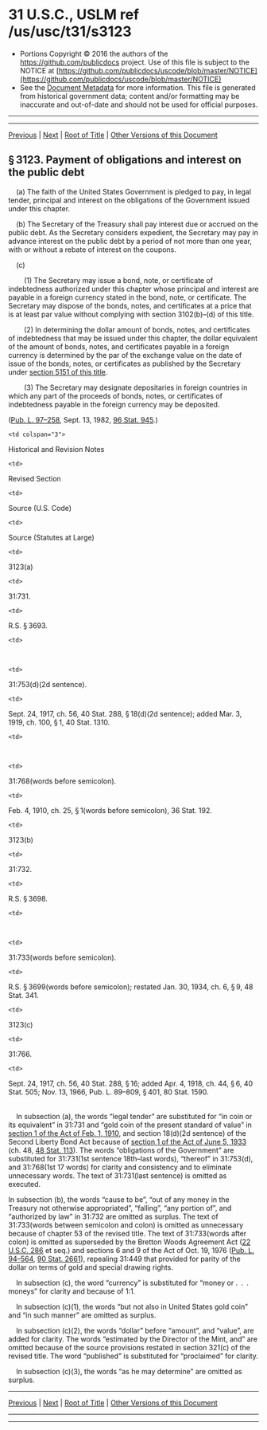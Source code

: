---
---

# 31 U.S.C., USLM ref /us/usc/t31/s3123

* Portions Copyright © 2016 the authors of the https://github.com/publicdocs project.
  Use of this file is subject to the NOTICE at [https://github.com/publicdocs/uscode/blob/master/NOTICE](https://github.com/publicdocs/uscode/blob/master/NOTICE)
* See the [Document Metadata](././../../../../../..//README.md) for more information.
  This file is generated from historical government data; content and/or formatting may be inaccurate and out-of-date and should not be used for official purposes.

----------
----------

[Previous](./../../../../../..//us/usc/t31/stIII/ch31/schII/m__us_usc_t31_s3122.md) | [Next](./../../../../../..//us/usc/t31/stIII/ch31/schII/m__us_usc_t31_s3124.md) | [Root of Title](./../../../../../../) | [Other Versions of this Document](https://publicdocs.github.io/go/links?ns=uslm&ref=%2Fus%2Fusc%2Ft31%2Fs3123)

## § 3123. Payment of obligations and interest on the public debt

    (a) The faith of the United States Government is pledged to pay, in legal tender, principal and interest on the obligations of the Government issued under this chapter.

    (b) The Secretary of the Treasury shall pay interest due or accrued on the public debt. As the Secretary considers expedient, the Secretary may pay in advance interest on the public debt by a period of not more than one year, with or without a rebate of interest on the coupons.

    (c)

        (1) The Secretary may issue a bond, note, or certificate of indebtedness authorized under this chapter whose principal and interest are payable in a foreign currency stated in the bond, note, or certificate. The Secretary may dispose of the bonds, notes, and certificates at a price that is at least par value without complying with section 3102(b)–(d) of this title.

        (2) In determining the dollar amount of bonds, notes, and certificates of indebtedness that may be issued under this chapter, the dollar equivalent of the amount of bonds, notes, and certificates payable in a foreign currency is determined by the par of the exchange value on the date of issue of the bonds, notes, or certificates as published by the Secretary under [section 5151 of this title][/us/usc/t31/s5151].

        (3) The Secretary may designate depositaries in foreign countries in which any part of the proceeds of bonds, notes, or certificates of indebtedness payable in the foreign currency may be deposited.

([Pub. L. 97–258][/us/pl/97/258], Sept. 13, 1982, [96 Stat. 945][/us/stat/96/945].)

<table>

  <tr>

    <td colspan="3"> 

Historical and Revision Notes  </td>

  </tr>

  <tr>

    <td> 

Revised Section  </td>

    <td> 

Source (U.S. Code)  </td>

    <td> 

Source (Statutes at Large)  </td>

  </tr>

  <tr>

    <td> 

3123(a)  </td>

    <td> 

31:731.  </td>

    <td> 

R.S. § 3693.  </td>

  </tr>

  <tr>

    <td> 

   </td>

    <td> 

31:753(d)(2d sentence).  </td>

    <td> 

Sept. 24, 1917, ch. 56, 40 Stat. 288, § 18(d)(2d sentence); added Mar. 3, 1919, ch. 100, § 1, 40 Stat. 1310.  </td>

  </tr>

  <tr>

    <td> 

   </td>

    <td> 

31:768(words before semicolon).  </td>

    <td> 

Feb. 4, 1910, ch. 25, § 1(words before semicolon), 36 Stat. 192.  </td>

  </tr>

  <tr>

    <td> 

3123(b)  </td>

    <td> 

31:732.  </td>

    <td> 

R.S. § 3698.  </td>

  </tr>

  <tr>

    <td> 

   </td>

    <td> 

31:733(words before semicolon).  </td>

    <td> 

R.S. § 3699(words before semicolon); restated Jan. 30, 1934, ch. 6, § 9, 48 Stat. 341.  </td>

  </tr>

  <tr>

    <td> 

3123(c)  </td>

    <td> 

31:766.  </td>

    <td> 

Sept. 24, 1917, ch. 56, 40 Stat. 288, § 16; added Apr. 4, 1918, ch. 44, § 6, 40 Stat. 505; Nov. 13, 1966, Pub. L. 89–809, § 401, 80 Stat. 1590.  </td>

  </tr>

</table>

    In subsection (a), the words “legal tender” are substituted for “in coin or its equivalent” in 31:731 and “gold coin of the present standard of value” in [section 1 of the Act of Feb. 1, 1910][/us/act/1910-02-01/s1], and section 18(d)(2d sentence) of the Second Liberty Bond Act because of [section 1 of the Act of June 5, 1933][/us/act/1933-06-05/s1] (ch. 48, [48 Stat. 113][/us/stat/48/113]). The words “obligations of the Government” are substituted for 31:731(1st sentence 18th–last words), “thereof” in 31:753(d), and 31:768(1st 17 words) for clarity and consistency and to eliminate unnecessary words. The text of 31:731(last sentence) is omitted as executed.

In subsection (b), the words “cause to be”, “out of any money in the Treasury not otherwise appropriated”, “falling”, “any portion of”, and “authorized by law” in 31:732 are omitted as surplus. The text of 31:733(words between semicolon and colon) is omitted as unnecessary because of chapter 53 of the revised title. The text of 31:733(words after colon) is omitted as superseded by the Bretton Woods Agreement Act ([22 U.S.C. 286][/us/usc/t22/s286] et seq.) and sections 6 and 9 of the Act of Oct. 19, 1976 ([Pub. L. 94–564][/us/pl/94/564], [90 Stat. 2661][/us/stat/90/2661]), repealing 31:449 that provided for parity of the dollar on terms of gold and special drawing rights.

    In subsection (c), the word “currency” is substituted for “money or . . . moneys” for clarity and because of 1:1.

    In subsection (c)(1), the words “but not also in United States gold coin” and “in such manner” are omitted as surplus.

    In subsection (c)(2), the words “dollar” before “amount”, and “value”, are added for clarity. The words “estimated by the Director of the Mint, and” are omitted because of the source provisions restated in section 321(c) of the revised title. The word “published” is substituted for “proclaimed” for clarity.

    In subsection (c)(3), the words “as he may determine” are omitted as surplus.

----------

[Previous](./../../../../../..//us/usc/t31/stIII/ch31/schII/m__us_usc_t31_s3122.md) | [Next](./../../../../../..//us/usc/t31/stIII/ch31/schII/m__us_usc_t31_s3124.md) | [Root of Title](./../../../../../../) | [Other Versions of this Document](https://publicdocs.github.io/go/links?ns=uslm&ref=%2Fus%2Fusc%2Ft31%2Fs3123)

----------
----------

[/us/usc/t31/s5151]: https://publicdocs.github.io/go/links?ns=uslm&ref=%2Fus%2Fusc%2Ft31%2Fs5151
[/us/pl/97/258]: https://publicdocs.github.io/go/links?ns=uslm&ref=%2Fus%2Fpl%2F97%2F258
[/us/stat/96/945]: https://publicdocs.github.io/go/links?ns=uslm&ref=%2Fus%2Fstat%2F96%2F945
[/us/act/1910-02-01/s1]: https://publicdocs.github.io/go/links?ns=uslm&ref=%2Fus%2Fact%2F1910-02-01%2Fs1
[/us/act/1933-06-05/s1]: https://publicdocs.github.io/go/links?ns=uslm&ref=%2Fus%2Fact%2F1933-06-05%2Fs1
[/us/stat/48/113]: https://publicdocs.github.io/go/links?ns=uslm&ref=%2Fus%2Fstat%2F48%2F113
[/us/usc/t22/s286]: https://publicdocs.github.io/go/links?ns=uslm&ref=%2Fus%2Fusc%2Ft22%2Fs286
[/us/pl/94/564]: https://publicdocs.github.io/go/links?ns=uslm&ref=%2Fus%2Fpl%2F94%2F564
[/us/stat/90/2661]: https://publicdocs.github.io/go/links?ns=uslm&ref=%2Fus%2Fstat%2F90%2F2661


